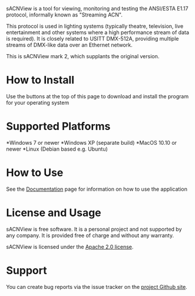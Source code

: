 sACNView is a tool for viewing, monitoring and testing the ANSI/ESTA E1.17 protocol, informally known as "Streaming ACN".

This protocol is used in lighting systems (typically theatre, television, live entertainment and other systems where a high performance stream of data is required). It is closely related to USITT DMX-512A, providing multiple streams of DMX-like data over an Ethernet network.

This is sACNView mark 2, which supplants the original version.

# How to Install
Use the buttons at the top of this page to download and install the program for your operating system

# Supported Platforms
*Windows 7 or newer
*Windows XP (separate build)
*MacOS 10.10 or newer
*Linux (Debian based e.g. Ubuntu)

# How to Use
See the [Documentation](./documentation.html) page for information on how to use the application

# License and Usage

sACNView is free software. It is a personal project and not supported by any company. It is provided free of charge and without any warranty.

sACNView is licensed under the [Apache 2.0 license](https://www.apache.org/licenses/LICENSE-2.0).

# Support

You can create bug reports via the issue tracker on the [project Github site](https://github.com/docsteer/sacnview/).